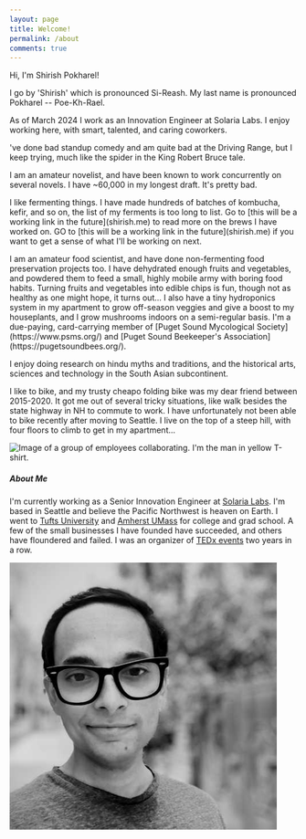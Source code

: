 ```yaml
---
layout: page
title: Welcome!
permalink: /about
comments: true
---
```


<div class="row justify-content-between">
<div class="col-md-8 pr-5">

<p>Hi, I'm Shirish Pokharel!
</p>
<p>
I go by 'Shirish' which is pronounced Si-Reash. My last name is pronounced Pokharel -- Poe-Kh-Rael.
</p>
<p>
As of March 2024 I work as an Innovation Engineer at Solaria Labs. I enjoy working here, with smart, talented, and caring coworkers.
</p><p>
've done bad standup comedy and am quite bad at the Driving Range, but I keep trying, much like the spider in the King Robert Bruce tale.
</p>
<p>
I am an amateur novelist, and have been known to work concurrently on several novels. I have ~60,000 in my longest draft. It's pretty bad.
</p><p>
I like fermenting things. I have made hundreds of batches of kombucha, kefir, and so on, the list of my ferments is too long to list. Go to [this will be a working link in the future](shirish.me) to read more on the brews I have worked on. GO to [this will be a working link in the future](shirish.me) if you want to get a sense of what I'll be working on next.
</p><p>
I am an amateur food scientist, and have done non-fermenting food preservation projects too. I have dehydrated enough fruits and vegetables, and powdered them to feed a small, highly mobile army with boring food habits. Turning fruits and vegetables into edible chips is fun, though not as healthy as one might hope, it turns out... I also have a tiny hydroponics system in my apartment to grow off-season veggies and give a boost to my houseplants, and I grow mushrooms indoors on a semi-regular basis. I'm a due-paying, card-carrying member of [Puget Sound Mycological Society](https://www.psms.org/) and [Puget Sound Beekeeper's Association](https://pugetsoundbees.org/). 
</p><p>
I enjoy doing research on hindu myths and traditions, and the historical arts, sciences and technology in the South Asian subcontinent.
</p><p>
I like to bike, and my trusty cheapo folding bike was my dear friend between 2015-2020. It got me out of several tricky situations, like walk besides the state highway in NH to commute to work. I have unfortunately not been able to bike recently after moving to Seattle. I live on the top of a steep hill, with four floors to climb to get in my apartment...

<p class="mb-5"><img class="shadow-lg" alt="Image of a group of employees collaborating. I'm the man in yellow T-shirt." src="https://www.solarialabs.com/assets/images/bg-joinTeam.jpg"></p>

</div>

<div class="col-md-4">

<div class="sticky-top sticky-top-80">
<h5>About Me</h5>

<p> I'm currently working as a Senior Innovation Engineer at  <a target="_blank" href="https://www.solarialabs.com">Solaria Labs</a>. I'm based in Seattle and believe the Pacific Northwest is heaven on Earth. I went to <a target="_blank" href="https://www.tufts.edu">Tufts University</a> and <a target="_blank" href="https://www.cics.umass.edu">Amherst UMass</a> for college and grad school. A few of the small businesses I have founded have succeeded, and others have floundered and failed. I was an organizer of <a target="_blank" href="https://www.ted.com/tedx/events/6545">TEDx events</a> two years in a row.</p>

<div class="container">
<div class="row justify-content-md-center">
<div class="w-90 p-3">
<p class="mb-5"><img class="shadow-lg" alt="Image of the man described above." src="assets/images/lq1.jpg" id="homepage-image"></p>
</div>
</div>
</div>
</div>
</div>
</div>
